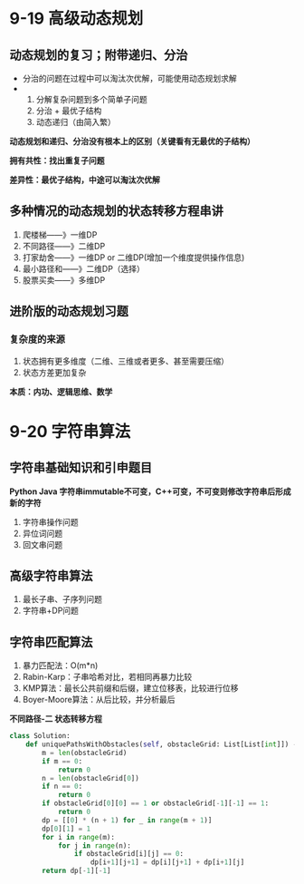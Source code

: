 # 9-19 高级动态规划

## 动态规划的复习；附带递归、分治

- 分治的问题在过程中可以淘汰次优解，可能使用动态规划求解
- 1. 分解复杂问题到多个简单子问题
  2. 分治 + 最优子结构
  3. 动态递归（由简入繁）

**动态规划和递归、分治没有根本上的区别（关键看有无最优的子结构）**

**拥有共性：找出重复子问题**

**差异性：最优子结构，中途可以淘汰次优解**

## 多种情况的动态规划的状态转移方程串讲

1. 爬楼梯——》一维DP
2. 不同路径——》二维DP
3. 打家劫舍——》一维DP or 二维DP(增加一个维度提供操作信息)
4. 最小路径和——》二维DP（选择）
5. 股票买卖——》多维DP

## 进阶版的动态规划习题

### 复杂度的来源

1. 状态拥有更多维度（二维、三维或者更多、甚至需要压缩）
2. 状态方差更加复杂

**本质：内功、逻辑思维、数学**

# 9-20 字符串算法

## 字符串基础知识和引申题目

**Python Java 字符串immutable不可变，C++可变，不可变则修改字符串后形成新的字符**

1. 字符串操作问题
2. 异位词问题
3. 回文串问题

## 高级字符串算法

1. 最长子串、子序列问题
2. 字符串+DP问题

## 字符串匹配算法

1. 暴力匹配法：O(m*n)
2. Rabin-Karp：子串哈希对比，若相同再暴力比较
3. KMP算法：最长公共前缀和后缀，建立位移表，比较进行位移
4. Boyer-Moore算法：从后比较，并分析最后



**不同路径-二 状态转移方程**

```python
class Solution:
    def uniquePathsWithObstacles(self, obstacleGrid: List[List[int]]) -> int:
        m = len(obstacleGrid)
        if m == 0:
            return 0
        n = len(obstacleGrid[0])
        if n == 0:
            return 0
        if obstacleGrid[0][0] == 1 or obstacleGrid[-1][-1] == 1:
            return 0
        dp = [[0] * (n + 1) for _ in range(m + 1)]
        dp[0][1] = 1
        for i in range(m):
            for j in range(n):
                if obstacleGrid[i][j] == 0:
                    dp[i+1][j+1] = dp[i][j+1] + dp[i+1][j]
        return dp[-1][-1]
```

